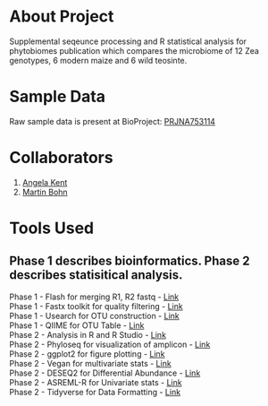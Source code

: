 # About Project
Supplemental seqeunce processing and R statistical analysis for phytobiomes publication which compares the microbiome of 12 Zea genotypes, 6 modern maize and 6 wild teosinte. 

# Sample Data 
Raw sample data is present at BioProject: [PRJNA753114](https://urldefense.com/v3/__https://dataview.ncbi.nlm.nih.gov/object/PRJNA753114?reviewer=76e2fve465rj6t7oku2e30ihf__;!!DZ3fjg!pmcDWRcgjR62Vx5fJu8tTdBCgGB006RZu8Y-cUtWZ_qU36IiJYFlDQlP21xu5klxkSw$)

# Collaborators 
1. [Angela Kent](https://microbiome.nres.illinois.edu/)
2. [Martin Bohn](https://cropsciences.illinois.edu/people/profile/mbohn)

# Tools Used 
Phase 1 describes bioinformatics. Phase 2 describes statisitical analysis. 
------------------
Phase 1 - Flash for merging R1, R2 fastq - [Link](https://ccb.jhu.edu/software/FLASH/) <br/>
Phase 1 - Fastx toolkit for quality filtering - [Link](http://hannonlab.cshl.edu/fastx_toolkit/) <br/>
Phase 1 - Usearch for OTU construction - [Link](https://www.drive5.com/usearch/) <br/>
Phase 1 - QIIME for OTU Table - [Link](http://qiime.org/) <br/>
Phase 2 - Analysis in R and R Studio - [Link](https://www.rstudio.com/) <br/>
Phase 2 - Phyloseq for visualization of amplicon - [Link](https://joey711.github.io/phyloseq/) <br/>
Phase 2 - ggplot2 for figure plotting - [Link](https://ggplot2.tidyverse.org/) <br/>
Phase 2 - Vegan for multivariate stats - [Link](https://rdrr.io/rforge/vegan/) <br/>
Phase 2 - DESEQ2 for Differential Abundance - [Link](https://bioconductor.org/packages/release/bioc/html/DESeq2.html) <br/>
Phase 2 - ASREML-R for Univariate stats - [Link](https://www.vsni.co.uk/software/asreml-r) <br/>
Phase 2 - Tidyverse for Data Formatting - [Link](https://www.tidyverse.org/)

